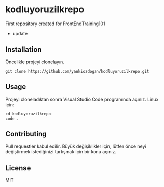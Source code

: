 # kodluyoruzilkrepo
First repository created for FrontEndTraining101
- update

## Installation
Öncelikle projeyi clonelayın.

`git clone https://github.com/yankiozdogan/kodluyoruzilkrepo.git`
## Usage
Projeyi cloneladıktan sonra Visual Studio Code programında açınız.
Linux için:

```
cd kodluyoruzilkrepo
code .
```

## Contributing
Pull requestler kabul edilir. Büyük değişiklikler için, lütfen önce neyi değiştirmek istediğinizi tartışmak için bir konu açınız.

## License
MIT